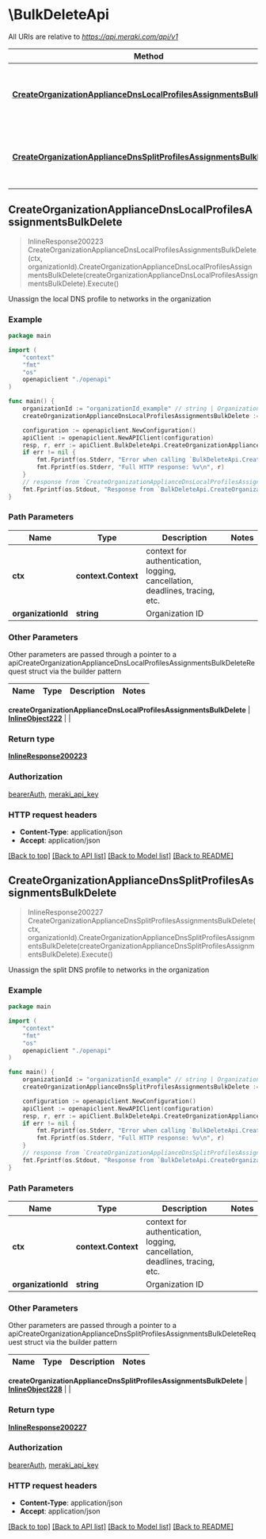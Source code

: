 # \BulkDeleteApi

All URIs are relative to *https://api.meraki.com/api/v1*

Method | HTTP request | Description
------------- | ------------- | -------------
[**CreateOrganizationApplianceDnsLocalProfilesAssignmentsBulkDelete**](BulkDeleteApi.md#CreateOrganizationApplianceDnsLocalProfilesAssignmentsBulkDelete) | **Post** /organizations/{organizationId}/appliance/dns/local/profiles/assignments/bulkDelete | Unassign the local DNS profile to networks in the organization
[**CreateOrganizationApplianceDnsSplitProfilesAssignmentsBulkDelete**](BulkDeleteApi.md#CreateOrganizationApplianceDnsSplitProfilesAssignmentsBulkDelete) | **Post** /organizations/{organizationId}/appliance/dns/split/profiles/assignments/bulkDelete | Unassign the split DNS profile to networks in the organization



## CreateOrganizationApplianceDnsLocalProfilesAssignmentsBulkDelete

> InlineResponse200223 CreateOrganizationApplianceDnsLocalProfilesAssignmentsBulkDelete(ctx, organizationId).CreateOrganizationApplianceDnsLocalProfilesAssignmentsBulkDelete(createOrganizationApplianceDnsLocalProfilesAssignmentsBulkDelete).Execute()

Unassign the local DNS profile to networks in the organization



### Example

```go
package main

import (
    "context"
    "fmt"
    "os"
    openapiclient "./openapi"
)

func main() {
    organizationId := "organizationId_example" // string | Organization ID
    createOrganizationApplianceDnsLocalProfilesAssignmentsBulkDelete := *openapiclient.NewInlineObject222([]openapiclient.OrganizationsOrganizationIdApplianceDnsLocalProfilesAssignmentsBulkDeleteItems{*openapiclient.NewOrganizationsOrganizationIdApplianceDnsLocalProfilesAssignmentsBulkDeleteItems()}) // InlineObject222 | 

    configuration := openapiclient.NewConfiguration()
    apiClient := openapiclient.NewAPIClient(configuration)
    resp, r, err := apiClient.BulkDeleteApi.CreateOrganizationApplianceDnsLocalProfilesAssignmentsBulkDelete(context.Background(), organizationId).CreateOrganizationApplianceDnsLocalProfilesAssignmentsBulkDelete(createOrganizationApplianceDnsLocalProfilesAssignmentsBulkDelete).Execute()
    if err != nil {
        fmt.Fprintf(os.Stderr, "Error when calling `BulkDeleteApi.CreateOrganizationApplianceDnsLocalProfilesAssignmentsBulkDelete``: %v\n", err)
        fmt.Fprintf(os.Stderr, "Full HTTP response: %v\n", r)
    }
    // response from `CreateOrganizationApplianceDnsLocalProfilesAssignmentsBulkDelete`: InlineResponse200223
    fmt.Fprintf(os.Stdout, "Response from `BulkDeleteApi.CreateOrganizationApplianceDnsLocalProfilesAssignmentsBulkDelete`: %v\n", resp)
}
```

### Path Parameters


Name | Type | Description  | Notes
------------- | ------------- | ------------- | -------------
**ctx** | **context.Context** | context for authentication, logging, cancellation, deadlines, tracing, etc.
**organizationId** | **string** | Organization ID | 

### Other Parameters

Other parameters are passed through a pointer to a apiCreateOrganizationApplianceDnsLocalProfilesAssignmentsBulkDeleteRequest struct via the builder pattern


Name | Type | Description  | Notes
------------- | ------------- | ------------- | -------------

 **createOrganizationApplianceDnsLocalProfilesAssignmentsBulkDelete** | [**InlineObject222**](InlineObject222.md) |  | 

### Return type

[**InlineResponse200223**](InlineResponse200223.md)

### Authorization

[bearerAuth](../README.md#bearerAuth), [meraki_api_key](../README.md#meraki_api_key)

### HTTP request headers

- **Content-Type**: application/json
- **Accept**: application/json

[[Back to top]](#) [[Back to API list]](../README.md#documentation-for-api-endpoints)
[[Back to Model list]](../README.md#documentation-for-models)
[[Back to README]](../README.md)


## CreateOrganizationApplianceDnsSplitProfilesAssignmentsBulkDelete

> InlineResponse200227 CreateOrganizationApplianceDnsSplitProfilesAssignmentsBulkDelete(ctx, organizationId).CreateOrganizationApplianceDnsSplitProfilesAssignmentsBulkDelete(createOrganizationApplianceDnsSplitProfilesAssignmentsBulkDelete).Execute()

Unassign the split DNS profile to networks in the organization



### Example

```go
package main

import (
    "context"
    "fmt"
    "os"
    openapiclient "./openapi"
)

func main() {
    organizationId := "organizationId_example" // string | Organization ID
    createOrganizationApplianceDnsSplitProfilesAssignmentsBulkDelete := *openapiclient.NewInlineObject228([]openapiclient.OrganizationsOrganizationIdApplianceDnsLocalProfilesAssignmentsBulkDeleteItems{*openapiclient.NewOrganizationsOrganizationIdApplianceDnsLocalProfilesAssignmentsBulkDeleteItems()}) // InlineObject228 | 

    configuration := openapiclient.NewConfiguration()
    apiClient := openapiclient.NewAPIClient(configuration)
    resp, r, err := apiClient.BulkDeleteApi.CreateOrganizationApplianceDnsSplitProfilesAssignmentsBulkDelete(context.Background(), organizationId).CreateOrganizationApplianceDnsSplitProfilesAssignmentsBulkDelete(createOrganizationApplianceDnsSplitProfilesAssignmentsBulkDelete).Execute()
    if err != nil {
        fmt.Fprintf(os.Stderr, "Error when calling `BulkDeleteApi.CreateOrganizationApplianceDnsSplitProfilesAssignmentsBulkDelete``: %v\n", err)
        fmt.Fprintf(os.Stderr, "Full HTTP response: %v\n", r)
    }
    // response from `CreateOrganizationApplianceDnsSplitProfilesAssignmentsBulkDelete`: InlineResponse200227
    fmt.Fprintf(os.Stdout, "Response from `BulkDeleteApi.CreateOrganizationApplianceDnsSplitProfilesAssignmentsBulkDelete`: %v\n", resp)
}
```

### Path Parameters


Name | Type | Description  | Notes
------------- | ------------- | ------------- | -------------
**ctx** | **context.Context** | context for authentication, logging, cancellation, deadlines, tracing, etc.
**organizationId** | **string** | Organization ID | 

### Other Parameters

Other parameters are passed through a pointer to a apiCreateOrganizationApplianceDnsSplitProfilesAssignmentsBulkDeleteRequest struct via the builder pattern


Name | Type | Description  | Notes
------------- | ------------- | ------------- | -------------

 **createOrganizationApplianceDnsSplitProfilesAssignmentsBulkDelete** | [**InlineObject228**](InlineObject228.md) |  | 

### Return type

[**InlineResponse200227**](InlineResponse200227.md)

### Authorization

[bearerAuth](../README.md#bearerAuth), [meraki_api_key](../README.md#meraki_api_key)

### HTTP request headers

- **Content-Type**: application/json
- **Accept**: application/json

[[Back to top]](#) [[Back to API list]](../README.md#documentation-for-api-endpoints)
[[Back to Model list]](../README.md#documentation-for-models)
[[Back to README]](../README.md)


